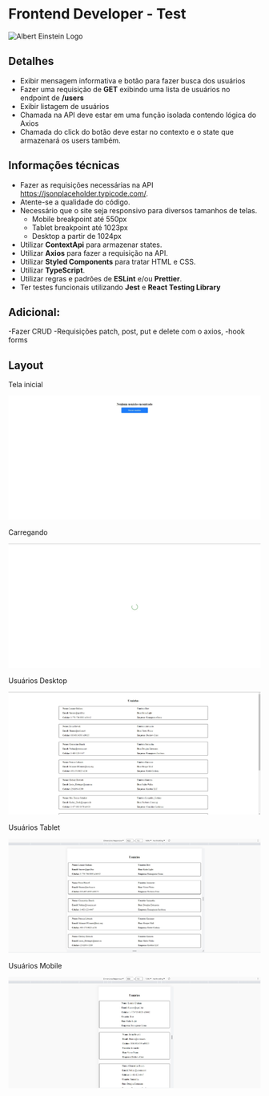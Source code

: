 # Frontend Developer - Test
![Albert Einstein Logo](https://cockpit-asset.s3.amazonaws.com/images/logo_ae_branco.svg)

## Detalhes ##
- Exibir mensagem informativa e botão para fazer busca dos usuários
- Fazer uma requisição de **GET** exibindo uma lista de usuários no endpoint de **/users**
- Exibir listagem de usuários
- Chamada na API deve estar em uma função isolada contendo lógica do Axios
- Chamada do click do botão deve estar no contexto e o state que armazenará os users também.

## Informações técnicas ##
- Fazer as requisições necessárias na API https://jsonplaceholder.typicode.com/.
- Atente-se a qualidade do código.
- Necessário que o site seja responsivo para diversos tamanhos de telas.
  - Mobile breakpoint até 550px
  - Tablet breakpoint até 1023px
  - Desktop a partir de 1024px
- Utilizar **ContextApi** para armazenar states.
- Utilizar **Axios** para fazer a requisição na API.
- Utilizar **Styled Components** para tratar HTML e CSS.
- Utilizar **TypeScript**.
- Utilizar regras e padrões de **ESLint** e/ou **Prettier**.
- Ter testes funcionais utilizando **Jest** e **React Testing Library**

## Adicional: ##
-Fazer CRUD
-Requisições patch, post, put e delete com o axios,
-hook forms

## Layout ##
Tela inicial

![layout 1](images/layout_1.jpg)

Carregando

![layout 2](images/layout_2.jpg)

Usuários Desktop

![layout 3](images/layout_3.jpg)

Usuários Tablet

![layout 4](images/layout_4.jpg)

Usuários Mobile

![layout 5](images/layout_5.jpg)
